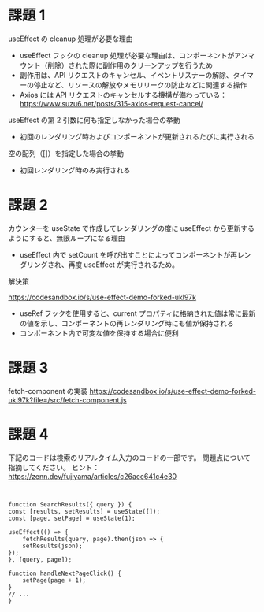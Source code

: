 # 課題 1

useEffect の cleanup 処理が必要な理由

- useEffect フックの cleanup 処理が必要な理由は、コンポーネントがアンマウント（削除）された際に副作用のクリーンアップを行うため
- 副作用は、API リクエストのキャンセル、イベントリスナーの解除、タイマーの停止など、リソースの解放やメモリリークの防止などに関連する操作
- Axios には API リクエストのキャンセルする機構が備わっている：https://www.suzu6.net/posts/315-axios-request-cancel/

useEffect の第 2 引数に何も指定しなかった場合の挙動

- 初回のレンダリング時およびコンポーネントが更新されるたびに実行される

空の配列（[]）を指定した場合の挙動

- 初回レンダリング時のみ実行される

# 課題 2

カウンターを useState で作成してレンダリングの度に useEffect から更新するようにすると、無限ループになる理由

- useEffect 内で setCount を呼び出すことによってコンポーネントが再レンダリングされ、再度 useEffect が実行されるため。

解決策

https://codesandbox.io/s/use-effect-demo-forked-ukl97k

- useRef フックを使用すると、current プロパティに格納された値は常に最新の値を示し、コンポーネントの再レンダリング時にも値が保持される
- コンポーネント内で可変な値を保持する場合に便利

# 課題 3

fetch-component の実装
https://codesandbox.io/s/use-effect-demo-forked-ukl97k?file=/src/fetch-component.js

# 課題 4

下記のコードは検索のリアルタイム入力のコードの一部です。
問題点について指摘してください。
ヒント：https://zenn.dev/fujiyama/articles/c26acc641c4e30

```


function SearchResults({ query }) {
const [results, setResults] = useState([]);
const [page, setPage] = useState(1);

useEffect(() => {
    fetchResults(query, page).then(json => {
    setResults(json);
});
}, [query, page]);

function handleNextPageClick() {
    setPage(page + 1);
}
// ...
}

```
